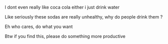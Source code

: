 I dont even really like coca cola either i just drink water

Like seriously these sodas are really unhealthy, why do people drink them ? 

Eh who cares, do what you want 

Btw if you find this, please do something more productive 
